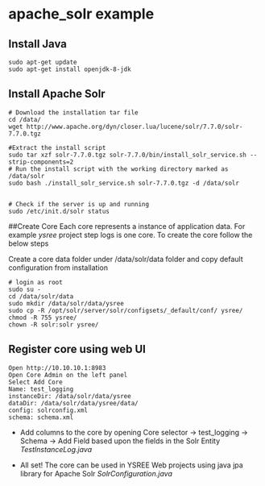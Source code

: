 # apache_solr example

## Install Java

```
sudo apt-get update
sudo apt-get install openjdk-8-jdk
```

## Install Apache Solr

```
# Download the installation tar file
cd /data/
wget http://www.apache.org/dyn/closer.lua/lucene/solr/7.7.0/solr-7.7.0.tgz
 
#Extract the install script
sudo tar xzf solr-7.7.0.tgz solr-7.7.0/bin/install_solr_service.sh --strip-components=2
# Run the install script with the working directory marked as /data/solr
sudo bash ./install_solr_service.sh solr-7.7.0.tgz -d /data/solr
 
 
# Check if the server is up and running
sudo /etc/init.d/solr status
```

##Create Core
Each core represents a instance of application data. For example *ysree* project step logs is one core. To create the core follow the below steps

Create a core data folder under /data/solr/data folder and copy default configuration from installation

```
# login as root
sudo su -
cd /data/solr/data
sudo mkdir /data/solr/data/ysree
sudo cp -R /opt/solr/server/solr/configsets/_default/conf/ ysree/
chmod -R 755 ysree/
chown -R solr:solr ysree/
```

## Register core using web UI
    Open http://10.10.10.1:8983
    Open Core Admin on the left panel
    Select Add Core
    Name: test_logging
    instanceDir: /data/solr/data/ysree
    dataDir: /data/solr/data/ysree/data/
    config: solrconfig.xml
    schema: schema.xml
    
 * Add columns to the core by opening Core selector → test_logging → Schema → Add Field based upon the fields in the Solr Entity *TestInstanceLog.java*
 
 * All set! The core can be used in YSREE Web projects using java jpa library for Apache Solr *SolrConfiguration.java*
